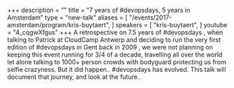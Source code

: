 +++
description = ""
title = "7 years of #devopsdays, 5 years in Amsterdam"
type = "new-talk"
aliases = [
        "/events/2017-amsterdam/program/kris-buytaert",
]
speakers = [
        "kris-buytaert",
]
youtube = "4_cqgwXfgus"
+++
A retrospective on 7.5 years of #devopsdays , when talking to Patrick at CloudCamp Antwerp and deciding to run the very first edition of #devopsdays in Gent back in 2009 , we were not planning on keeping this event running for 3/4 of a decade, travelling all over the world let alone talking to 1000+ person crowds with bodyguard protecting us from selfie crazyness. But it did happen.. #devopsdays has evolved. This talk will document that journey, and look at the future..